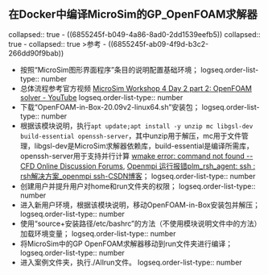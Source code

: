 ## 在Docker中编译MicroSim的GP_OpenFOAM求解器
collapsed:: true
	- ((6855245f-b049-4a86-8ad0-2dd1539eefb5))
	  collapsed:: true
		- collapsed:: true
		  >参考
			- ((6855245f-ab09-4f9d-b3c2-266dd90f9bab))
- 按照“MicroSim图形界面程序”条目的说明配置基础环境；
  logseq.order-list-type:: number
- 总体流程参考官方视频 [MicroSim Workshop 4 Day 2 part 2: OpenFOAM solver - YouTube](https://www.youtube.com/watch?v=4B2KyN26oGc&list=PLjQREXdnoYLJD59leM7Qp629Mlp7ZAFnn&index=5)
  logseq.order-list-type:: number
- 下载“OpenFOAM-in-Box-20.09v2-linux64.sh”安装包；
  logseq.order-list-type:: number
- 根据该模块说明，执行`apt update;apt install -y unzip mc libgsl-dev build-essential openssh-server`，其中unzip用于解压，mc用于文件管理，libgsl-dev是MicroSim求解器依赖库，build-essential是编译所需库，openssh-server用于支持并行计算 [wmake error: command not found -- CFD Online Discussion Forums](https://www.cfd-online.com/Forums/openfoam-programming-development/207316-wmake-error-command-not-found.html), [Openmpi 运行报错plm_rsh_agent: ssh : rsh解决方案_openmpi ssh-CSDN博客](https://blog.csdn.net/qq_40259141/article/details/126513124)；
  logseq.order-list-type:: number
- 创建用户并提升用户对home和run文件夹的权限；
  logseq.order-list-type:: number
- 进入新用户环境，根据该模块说明，移动OpenFOAM-in-Box安装包并解压；
  logseq.order-list-type:: number
- 使用“source+安装路径/etc/bashrc”的方法（不使用模块说明文件中的方法）加载环境变量；
  logseq.order-list-type:: number
- 将MicroSim中的GP OpenFOAM求解器移动到run文件夹进行编译；
  logseq.order-list-type:: number
- 进入案例文件夹，执行./Allrun文件。
  logseq.order-list-type:: number